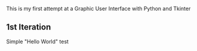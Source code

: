 This is my first attempt at a Graphic User Interface with Python and Tkinter

## 1st Iteration
Simple "Hello World" test

